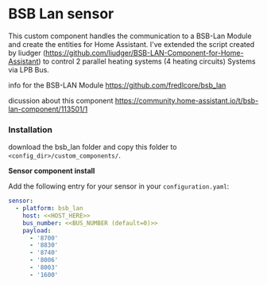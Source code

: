 # BSB Lan sensor 

This custom component handles the communication to a BSB-Lan Module and create the entities for Home Assistant.
I've extended the script created by liudger (https://github.com/liudger/BSB-LAN-Component-for-Home-Assistant)
to control 2 parallel heating systems (4 heating circuits) Systems via LPB Bus.

info for the BSB-LAN Module
https://github.com/fredlcore/bsb_lan

dicussion about this component
https://community.home-assistant.io/t/bsb-lan-component/113501/1




### Installation

download the bsb_lan folder and
copy this folder to `<config_dir>/custom_components/`.

<B> Sensor component install </B>

Add the following entry for your sensor in your `configuration.yaml`:

```yaml
sensor:
  - platform: bsb_lan
    host: <<HOST_HERE>>
    bus_number: <<BUS_NUMBER (default=0)>>
    payload: 
      - '8700'
      - '8830'
      - '8740'
      - '8006'
      - '8003'
      - '1600'



